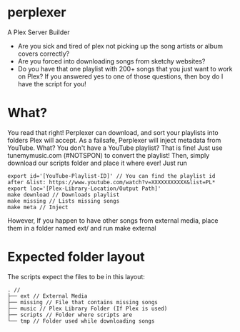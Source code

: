 # perplexer
A Plex Server Builder

 - Are you sick and tired of plex not picking up the song artists or album covers correctly?
 - Are you forced into downloading songs from sketchy websites?
 - Do you have that one playlist with 200+ songs that you just want to work on Plex?
If you answered yes to one of those questions, then boy do I have the script for you!
# What?
You read that right! Perplexer can download, and sort your playlists into folders Plex will accept. As a failsafe, Perplexer will inject metadata from YouTube. What? You don't have a YouTube playlist? That is fine! Just use tunemymusic.com (#NOTSPON) to convert the playlist! Then, simply download our scripts folder and place it where ever! Just run 
```
export id='[YouTube-Playlist-ID]' // You can find the playlist id after &list: https://www.youtube.com/watch?v=XXXXXXXXXXX&list=PL*
export loc='[Plex-Library-Location/Output Path]'
make download // Downloads playlist
make missing // Lists missing songs
make meta // Inject  
```
However, If you happen to have other songs from external media, place them in a folder named ext/ and run make external

# Expected folder layout
The scripts expect the files to be in this layout:
```
. // 
├── ext // External Media
├── missing // File that contains missing songs
├── music // Plex Library Folder (If Plex is used) 
├── scripts // Folder where scripts are
└── tmp // Folder used while downloading songs
```
